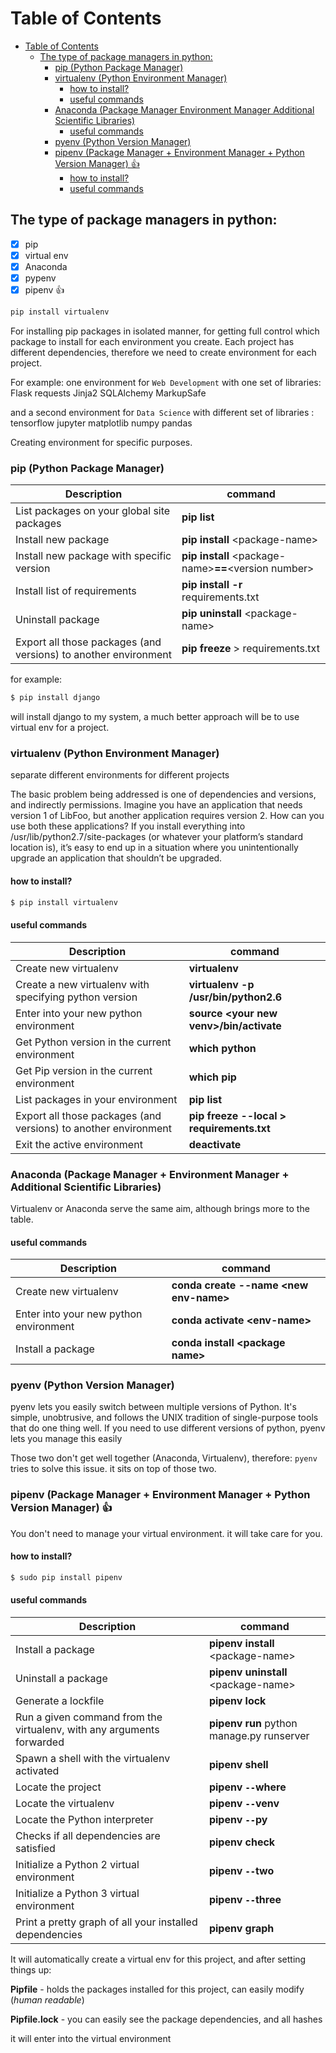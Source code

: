 Table of Contents
=================

<!--ts-->
   * [Table of Contents](#table-of-contents)
      * [The type of package managers in python:](#the-type-of-package-managers-in-python)
         * [pip (Python Package Manager)](#pip-python-package-manager)
         * [virtualenv (Python Environment Manager)](#virtualenv-python-environment-manager)
            * [how to install?](#how-to-install)
            * [useful commands](#useful-commands)
         * [Anaconda (Package Manager   Environment Manager   Additional Scientific Libraries)](#anaconda-package-manager--environment-manager--additional-scientific-libraries)
            * [useful commands](#useful-commands-1)
         * [pyenv (Python Version Manager)](#pyenv-python-version-manager)
         * [pipenv (Package Manager + Environment Manager + Python Version Manager) <g-emoji class="g-emoji" alias=" 1" fallback-src="https://assets-cdn.github.com/images/icons/emoji/unicode/1f44c.png">👍</g-emoji>](#pipenv-package-manager--environment-manager--python-version-manager-thumbsup)
            * [how to install?](#how-to-install-1)
            * [useful commands](#useful-commands-2)

<!-- Added by: gil_diy, at: 2018-08-01T11:09+03:00 -->

<!--te-->



## The type of package managers in python:
- [x] pip
- [x] virtual env
- [x] Anaconda
- [x] pypenv
- [x] pipenv :thumbsup:

```bash
pip install virtualenv
```

For installing pip packages in isolated manner,
for getting full control which package to install for each environment you create. Each project has different dependencies, therefore we need to create environment for each project.


For example:
one environment for `Web Development` with one set of libraries:
Flask
requests
Jinja2
SQLAlchemy
MarkupSafe


and a second environment for `Data Science` with different set of libraries :
tensorflow
jupyter
matplotlib
numpy
pandas

Creating environment for specific purposes.


### pip (Python Package Manager)

Description | command
-------------|-------------
List packages on your global site packages|  **pip list**
Install new package|  **pip install** &lt;package-name&gt;
Install new package with specific version |**pip install** &lt;package-name&gt;**==**&lt;version number&gt;
Install list of requirements | **pip install -r** requirements.txt
Uninstall package|  **pip uninstall** &lt;package-name&gt;
Export all those packages (and versions) to another environment |  **pip freeze** > requirements.txt

for example:
```bash
$ pip install django
```
will install django to my system, a much better approach will be to use virtual env for a project.

### virtualenv (Python Environment Manager)
separate different environments for different projects

 The basic problem being addressed is one of dependencies and versions, and indirectly permissions. Imagine you have an application that needs version 1 of LibFoo, but another application requires version 2. How can you use both these applications? If you install everything into /usr/lib/python2.7/site-packages (or whatever your platform’s standard location is), it’s easy to end up in a situation where you unintentionally upgrade an application that shouldn’t be upgraded.

#### how to install?
```bash
$ pip install virtualenv
```
#### useful commands

Description | command
-------------|-------------
Create new virtualenv|  **virtualenv <your new venv name>**
Create a new virtualenv with specifying python version|**virtualenv -p /usr/bin/python2.6 <your new venv name>**
Enter into your new python environment| **source &lt;your new venv&gt;/bin/activate**
Get Python version in the current environment| **which python**
Get Pip version in the current environment| **which pip**
List packages in your environment | **pip list**
Export all those packages (and versions) to another environment | **pip freeze --local > requirements.txt**
Exit the active environment | **deactivate**


### Anaconda (Package Manager + Environment Manager + Additional Scientific Libraries)


Virtualenv or Anaconda serve the same aim, although brings more to the table.


#### useful commands

Description | command
-------------|-------------
Create new virtualenv | **conda create --name &lt;new env-name&gt;**
Enter into your new python environment |**conda activate &lt;env-name&gt;**
Install a package |**conda install &lt;package name&gt;**

### pyenv (Python Version Manager)
pyenv lets you easily switch between multiple versions of Python. It's simple, unobtrusive, and follows the UNIX tradition of single-purpose tools that do one thing well.
If you need to use different versions of python, pyenv lets you manage this easily

Those two don't get well together (Anaconda, Virtualenv), therefore:
`pyenv` tries to solve this issue. it sits on top of those two.

### pipenv (Package Manager + Environment Manager + Python Version Manager) :thumbsup:
You don't need to manage your virtual environment. it will take care for you.
#### how to install?
```bash
$ sudo pip install pipenv
```
#### useful commands

Description | command
-------------|-------------
Install a package|  **pipenv install** &lt;package-name&gt;
Uninstall a package|  **pipenv uninstall** &lt;package-name&gt;
Generate a lockfile | **pipenv lock**
Run a given command from the virtualenv, with any arguments forwarded|   **pipenv run** python manage.py runserver
Spawn a shell with the virtualenv activated|   **pipenv shell**
Locate the project| **pipenv `--`where**
Locate the virtualenv| **pipenv `--`venv**
Locate the Python interpreter | **pipenv `--`py**
Checks if all dependencies are satisfied| **pipenv check**
Initialize a Python 2 virtual environment | **pipenv `--`two**
Initialize a Python 3 virtual environment | **pipenv `--`three**
Print a pretty graph of all your installed dependencies | **pipenv graph**

It will automatically create a virtual env for this project,
and after setting things up:

**Pipfile** - holds the packages installed for this project, can easily modify (_human readable_)

**Pipfile.lock** - you can easily see the package dependencies, and all hashes

it will enter into the virtual environment
